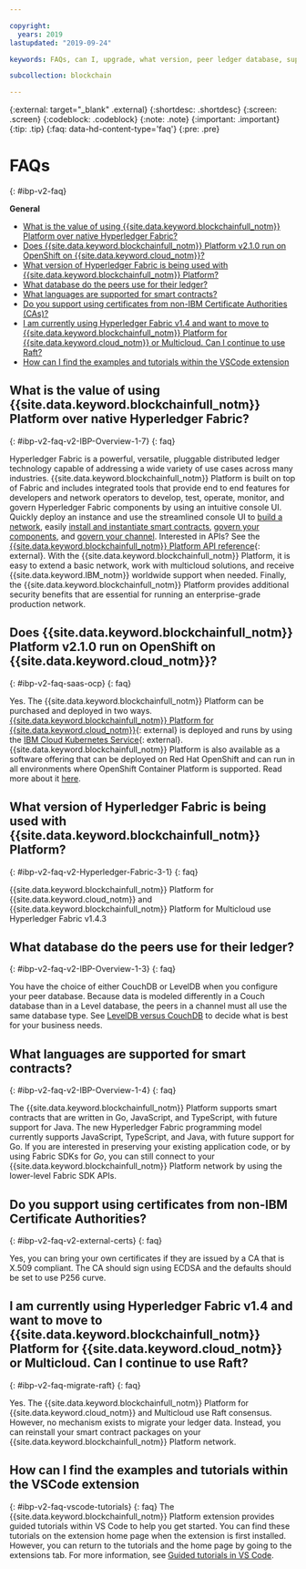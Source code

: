 ```yaml
---

copyright:
  years: 2019
lastupdated: "2019-09-24"

keywords: FAQs, can I, upgrade, what version, peer ledger database, supported languages, why do I, regions

subcollection: blockchain

---
```


{:external: target="_blank" .external}
{:shortdesc: .shortdesc}
{:screen: .screen}
{:codeblock: .codeblock}
{:note: .note}
{:important: .important}
{:tip: .tip}
{:faq: data-hd-content-type='faq'}
{:pre: .pre}

# FAQs
{: #ibp-v2-faq}

**General**   

- [What is the value of using {{site.data.keyword.blockchainfull_notm}} Platform over native Hyperledger Fabric?](#ibp-v2-faq-v2-IBP-Overview-1-7)
- [Does {{site.data.keyword.blockchainfull_notm}} Platform v2.1.0 run on OpenShift on {{site.data.keyword.cloud_notm}}?](#ibp-v2-faq-saas-ocp)
- [What version of Hyperledger Fabric is being used with {{site.data.keyword.blockchainfull_notm}} Platform?](#ibp-v2-faq-v2-Hyperledger-Fabric-3-1)
- [What database do the peers use for their ledger?](#ibp-v2-faq-v2-IBP-Overview-1-3)
- [What languages are supported for smart contracts?](#ibp-v2-faq-v2-IBP-Overview-1-4)
- [Do you support using certificates from non-IBM Certificate Authorities (CAs)?](#ibp-v2-faq-v2-external-certs)
- [I am currently using Hyperledger Fabric v1.4 and want to move to {{site.data.keyword.blockchainfull_notm}} Platform for {{site.data.keyword.cloud_notm}} or Multicloud. Can I continue to use Raft?](#ibp-v2-faq-migrate-raft)
- [How can I find the examples and tutorials within the VSCode extension](#ibp-v2-faq-vscode-tutorials)

## What is the value of using {{site.data.keyword.blockchainfull_notm}} Platform over native Hyperledger Fabric?
{: #ibp-v2-faq-v2-IBP-Overview-1-7}
{: faq}

Hyperledger Fabric is a powerful, versatile, pluggable distributed ledger technology capable of addressing a wide variety of use cases across many industries. {{site.data.keyword.blockchainfull_notm}} Platform is built on top of Fabric and includes integrated tools that provide end to end features for developers and network operators to develop, test, operate, monitor, and govern Hyperledger Fabric components by using an intuitive console UI. Quickly deploy an instance and use the streamlined console UI to [build a network](/docs/services/blockchain-rhos?topic=blockchain-rhos-ibp-console-build-network), easily [install and instantiate smart contracts](/docs/services/blockchain-rhos?topic=blockchain-rhos-ibp-console-smart-contracts), [govern your components](/docs/services/blockchain-rhos?topic=blockchain-rhos-ibp-console-govern-components), and [govern your channel](/docs/services/blockchain-rhos?topic=blockchain-rhos-ibp-console-govern). Interested in APIs? See the [{{site.data.keyword.blockchainfull_notm}} Platform API reference](https://cloud.ibm.com/apidocs/blockchain){: external}. With the {{site.data.keyword.blockchainfull_notm}} Platform, it is easy to extend a basic network, work with multicloud solutions, and receive {{site.data.keyword.IBM_notm}} worldwide support when needed. Finally, the {{site.data.keyword.blockchainfull_notm}} Platform provides additional security benefits that are essential for running an enterprise-grade production network.


## Does {{site.data.keyword.blockchainfull_notm}} Platform v2.1.0 run on OpenShift on {{site.data.keyword.cloud_notm}}?
{: #ibp-v2-faq-saas-ocp}
{: faq}

Yes. The {{site.data.keyword.blockchainfull_notm}} Platform can be purchased and deployed in two ways. [{{site.data.keyword.blockchainfull_notm}} Platform for {{site.data.keyword.cloud_notm}}](https://cloud.ibm.com/catalog/services/blockchain-platform){: external} is deployed and runs by using the [IBM Cloud Kubernetes Service](https://cloud.ibm.com/kubernetes/catalog/cluster){: external}. {{site.data.keyword.blockchainfull_notm}} Platform is also available as a software offering that can be deployed on Red Hat OpenShift and can run in all environments where OpenShift Container Platform  is supported. Read more about it [here](/docs/services/blockchain-rhos?topic=blockchain-rhos-console-ocp-about).

## What version of Hyperledger Fabric is being used with {{site.data.keyword.blockchainfull_notm}} Platform?
{: #ibp-v2-faq-v2-Hyperledger-Fabric-3-1}
{: faq}

{{site.data.keyword.blockchainfull_notm}} Platform for {{site.data.keyword.cloud_notm}} and {{site.data.keyword.blockchainfull_notm}} Platform for Multicloud use Hyperledger Fabric v1.4.3

## What database do the peers use for their ledger?
{: #ibp-v2-faq-v2-IBP-Overview-1-3}
{: faq}

You have the choice of either CouchDB or LevelDB when you configure your peer database. Because data is modeled differently in a Couch database than in a Level database, the peers in a channel must all use the same database type. See [LevelDB versus CouchDB](/docs/services/blockchain-rhos?topic=blockchain-rhos-ibp-console-govern-components#ibp-console-govern-components-level-couch) to decide what is best for your business needs.

## What languages are supported for smart contracts?
{: #ibp-v2-faq-v2-IBP-Overview-1-4}
{: faq}

The {{site.data.keyword.blockchainfull_notm}} Platform supports smart contracts that are written in Go, JavaScript, and TypeScript, with future support for Java. The new Hyperledger Fabric programming model currently supports JavaScript, TypeScript, and Java, with future support for Go. If you are interested in preserving your existing application code, or by using Fabric SDKs for *Go*, you can still connect to your {{site.data.keyword.blockchainfull_notm}} Platform network by using the lower-level Fabric SDK APIs.

## Do you support using certificates from non-IBM Certificate Authorities?
{: #ibp-v2-faq-v2-external-certs}
{: faq}

Yes, you can bring your own certificates if they are issued by a CA that is X.509 compliant. The CA should sign using ECDSA and the defaults should be set to use P256 curve.

## I am currently using Hyperledger Fabric v1.4 and want to move to {{site.data.keyword.blockchainfull_notm}} Platform for {{site.data.keyword.cloud_notm}} or Multicloud. Can I continue to use Raft?
{: #ibp-v2-faq-migrate-raft}
{: faq}

Yes. The {{site.data.keyword.blockchainfull_notm}} Platform for {{site.data.keyword.cloud_notm}} and Multicloud use Raft consensus. However, no mechanism exists to migrate your ledger data. Instead, you can reinstall your smart contract packages on your {{site.data.keyword.blockchainfull_notm}} Platform network.

## How can I find the examples and tutorials within the VSCode extension
{: #ibp-v2-faq-vscode-tutorials}
{: faq}
The {{site.data.keyword.blockchainfull_notm}} Platform extension provides guided tutorials within VS Code to help you get started. You can find these tutorials on the extension home page when the extension is first installed. However, you can return to the tutorials and the home page by going to the extensions tab. For more information, see [Guided tutorials in VS Code](docs/services/blockchain-rhos?topic=blockchain-rhos-develop-vscode#develop-vscode-guided-tutorials).
